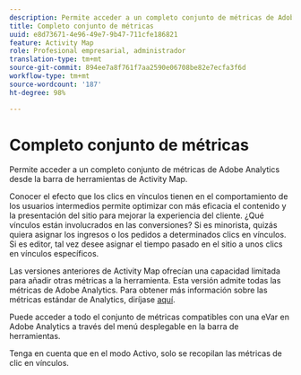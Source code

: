 ```yaml
---
description: Permite acceder a un completo conjunto de métricas de Adobe Analytics desde la barra de herramientas de Activity Map.
title: Completo conjunto de métricas
uuid: e8d73671-4e96-49e7-9b47-711cfe186821
feature: Activity Map
role: Profesional empresarial, administrador
translation-type: tm+mt
source-git-commit: 894ee7a8f761f7aa2590e06708be82e7ecfa3f6d
workflow-type: tm+mt
source-wordcount: '187'
ht-degree: 98%

---
```



# Completo conjunto de métricas

Permite acceder a un completo conjunto de métricas de Adobe Analytics desde la barra de herramientas de Activity Map.

Conocer el efecto que los clics en vínculos tienen en el comportamiento de los usuarios intermedios permite optimizar con más eficacia el contenido y la presentación del sitio para mejorar la experiencia del cliente. ¿Qué vínculos están involucrados en las conversiones? Si es minorista, quizás quiera asignar los ingresos o los pedidos a determinados clics en vínculos. Si es editor, tal vez desee asignar el tiempo pasado en el sitio a unos clics en vínculos específicos.

Las versiones anteriores de Activity Map ofrecían una capacidad limitada para añadir otras métricas a la herramienta. Esta versión admite todas las métricas de Adobe Analytics. Para obtener más información sobre las métricas estándar de Analytics, diríjase [aquí](https://docs.adobe.com/content/help/es-ES/analytics/components/metrics/overview.html).

Puede acceder a todo el conjunto de métricas compatibles con una eVar en Adobe Analytics a través del menú desplegable en la barra de herramientas.

Tenga en cuenta que en el modo Activo, solo se recopilan las métricas de clic en vínculos.
